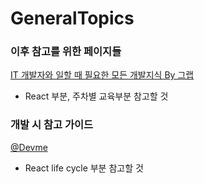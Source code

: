 # GeneralTopics

### 이후 참고를 위한 페이지들
[IT 개발자와 일할 때 필요한 모든 개발지식 By 그랩](https://www.grabbing.me/IT-A-to-Z-By-1e1fbc981b7c4c03ac44943085ac8304)
- React 부분, 주차별 교육부분 참고할 것




### 개발 시 참고 가이드
[@Devme](https://recoderr.tistory.com/48?category=917407) 
- React life cycle 부분 참고할 것
